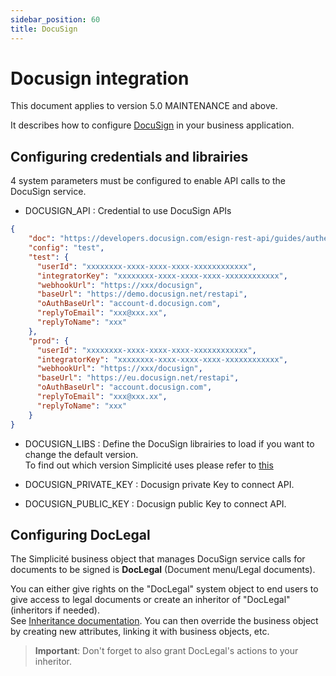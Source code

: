 ```yaml
---
sidebar_position: 60
title: DocuSign
---
```


Docusign integration
========================

This document applies to version 5.0 MAINTENANCE and above.

It describes how to configure [DocuSign](https://www.docusign.com/) in your business application.


Configuring credentials and librairies 
----------------------------------------

4 system parameters must be configured to enable API calls to the DocuSign service.  

- DOCUSIGN_API : Credential to use DocuSign APIs  

```json
{
	"doc": "https://developers.docusign.com/esign-rest-api/guides/authentication/oauth2-jsonwebtoken",
	"config": "test",
	"test": {
	  "userId": "xxxxxxxx-xxxx-xxxx-xxxx-xxxxxxxxxxxx",
	  "integratorKey": "xxxxxxxx-xxxx-xxxx-xxxx-xxxxxxxxxxxx",
	  "webhookUrl": "https://xxx/docusign",
	  "baseUrl": "https://demo.docusign.net/restapi",
	  "oAuthBaseUrl": "account-d.docusign.com",
	  "replyToEmail": "xxx@xxx.xx",
	  "replyToName": "xxx"
	},
	"prod": {
	  "userId": "xxxxxxxx-xxxx-xxxx-xxxx-xxxxxxxxxxxx",
	  "integratorKey": "xxxxxxxx-xxxx-xxxx-xxxx-xxxxxxxxxxxx",
	  "webhookUrl": "https://xxx/docusign",
	  "baseUrl": "https://eu.docusign.net/restapi",
	  "oAuthBaseUrl": "account.docusign.com",
	  "replyToEmail": "xxx@xxx.xx",
	  "replyToName": "xxx"
	}
}
```
- DOCUSIGN_LIBS : Define the DocuSign librairies to load if you want to change the default version.  
To find out which version Simplicité uses please refer to [this](https://platform.simplicite.io/6.0/site/dependencies.html)

- DOCUSIGN_PRIVATE_KEY : Docusign private Key to connect API.  
  
- DOCUSIGN_PUBLIC_KEY : Docusign public Key to connect API.      

  
Configuring DocLegal 
----------------------------------------

The Simplicité business object that manages DocuSign service calls for documents to be signed is **DocLegal** (Document menu/Legal documents).

You can either give rights on the "DocLegal" system object  to end users to give access to legal documents or create an inheritor of "DocLegal" (inheritors if needed).   
See [Inheritance documentation](/tutorial/enhancing/inheritance). You can then override the business object by creating new attributes, linking it with business objects, etc.  
> **Important**: Don't forget to also grant DocLegal's actions to your inheritor.


